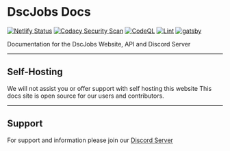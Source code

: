 # DscJobs Docs

[![Netlify Status](https://api.netlify.com/api/v1/badges/c4574357-2d72-45dc-95f4-cb4899f50b2e/deploy-status)](https://app.netlify.com/sites/keen-easley-6bcf04/deploys) [![Codacy Security Scan](https://github.com/DscJobs/Docs/actions/workflows/codacy-analysis.yml/badge.svg)](https://github.com/DscJobs/Docs/actions/workflows/codacy-analysis.yml) [![CodeQL](https://github.com/DscJobs/Docs/actions/workflows/codeql-analysis.yml/badge.svg)](https://github.com/DscJobs/Docs/actions/workflows/codeql-analysis.yml) [![Lint](https://github.com/DscJobs/Docs/actions/workflows/linter.yml/badge.svg)](https://github.com/DscJobs/Docs/actions/workflows/linter.yml) [![gatsby](https://github.com/DscJobs/Docs/actions/workflows/gatsby-build.yml/badge.svg)](https://github.com/DscJobs/Docs/actions/workflows/gatsby-build.yml)

Documentation for the DscJobs Website, API and Discord Server

---

## Self-Hosting
We will not assist you or offer support with self hosting this website
This docs site is open source for our users and contributors.

---

## Support
For support and information please join our [Discord Server](https://dscjobs.org/discord)
